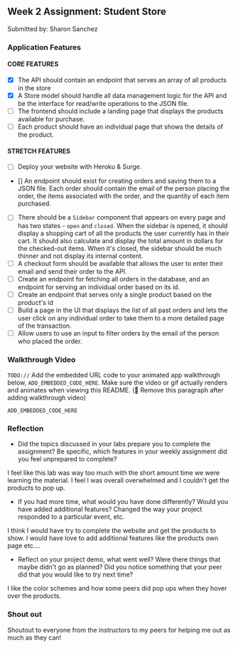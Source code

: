 ## Week 2 Assignment: Student Store

Submitted by: Sharon Sanchez
### Application Features

#### CORE FEATURES

- [X] The API should contain an endpoint that serves an array of all products in the store
- [X] A Store model should handle all data management logic for the API and be the interface for read/write operations to the JSON file.
- [ ] The frontend should include a landing page that displays the products available for purchase.
- [ ] Each product should have an individual page that shows the details of the product.

#### STRETCH FEATURES

- [ ] Deploy your website with Heroku & Surge. 
- [] An endpoint should exist for creating orders and saving them to a JSON file. Each order should contain the email of the person placing the order, the items associated with the order, and the quantity of each item purchased.
- [ ] There should be a `Sidebar` component that appears on every page and has two states - `open` and `closed`. When the sidebar is opened, it should display a shopping cart of all the products the user currently has in their cart. It should also calculate and display the total amount in dollars for the checked-out items. When it's closed, the sidebar should be much thinner and not display its internal content.
- [ ] A checkout form should be available that allows the user to enter their email and send their order to the API.
- [ ] Create an endpoint for fetching all orders in the database, and an endpoint for serving an individual order based on its id.
- [ ] Create an endpoint that serves only a single product based on the product's id
- [ ] Build a page in the UI that displays the list of all past orders and lets the user click on any individual order to take them to a more detailed page of the transaction.
- [ ] Allow users to use an input to filter orders by the email of the person who placed the order.

### Walkthrough Video

`TODO://` Add the embedded URL code to your animated app walkthrough below, `ADD_EMBEDDED_CODE_HERE`. Make sure the video or gif actually renders and animates when viewing this README. (🚫 Remove this paragraph after adding walkthrough video)

`ADD_EMBEDDED_CODE_HERE`

### Reflection

* Did the topics discussed in your labs prepare you to complete the assignment? Be specific, which features in your weekly assignment did you feel unprepared to complete?

I feel like this lab was way too much with the short amount time we were learning the material. I feel I was overall overwhelmed and I couldn't get the products to pop up. 

* If you had more time, what would you have done differently? Would you have added additional features? Changed the way your project responded to a particular event, etc.
  
I think I would have try to complete the website and get the products to show. I would have love to add additional features like the products own page etc.... 

* Reflect on your project demo, what went well? Were there things that maybe didn't go as planned? Did you notice something that your peer did that you would like to try next time?

I like the color schemes and how some peers did pop ups when they hover over the products. 





### Shout out

Shoutout to everyone from the instructors to my peers for helping me out as much as they can! 